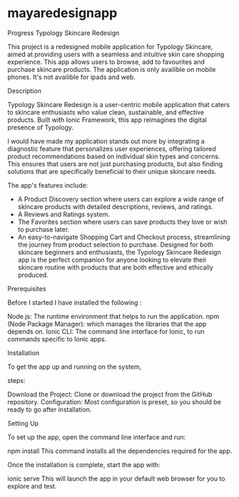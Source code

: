 # mayaredesignapp
Progress
Typology Skincare Redesign

This project is a redesigned mobile application for Typology Skincare, aimed at providing users with a seamless and intuitive skin care shopping experience. This app allows users to browse, add to favourites and purchase skincare products. The application is only availible on mobile phones. It's not availible for ipads and web.

Description

Typology Skincare Redesign is a user-centric mobile application that caters to skincare enthusiasts who value clean, sustainable, and effective products. Built with Ionic Framework, this app reimagines the digital presence of Typology.

I would have made my application stands out more by integrating a diagnostic feature that personalizes user experiences, offering tailored product recommendations based on individual skin types and concerns. This ensures that users are not just purchasing products, but also finding solutions that are specifically beneficial to their unique skincare needs.

The app's features include:

- A Product Discovery section where users can explore a wide range of skincare products with detailed descriptions, reviews, and ratings.
- A Reviews and Ratings system.
- The Favorites section where users can save products they love or wish to purchase later.
- An easy-to-navigate Shopping Cart and Checkout process, streamlining the journey from product selection to purchase.
Designed for both skincare beginners and enthusiasts, the Typology Skincare Redesign app is the perfect companion for anyone looking to elevate their skincare routine with products that are both effective and ethically produced.


Prerequisites

Before I started I have installed the following :

Node.js: The runtime environment that helps to run the application.
npm (Node Package Manager): which manages the libraries that the app depends on.
Ionic CLI: The command line interface for Ionic, to run commands specific to Ionic apps.



Installation

To get the app up and running on the system, 

steps:

Download the Project: Clone or download the project from the GitHub repository.
Configuration: Most configuration is preset, so you should be ready to go after installation.


Setting Up

To set up the app, open the command line interface and run:

npm install
This command installs all the dependencies required for the app.

Once the installation is complete, start the app with:


ionic serve
This will launch the app in your default web browser for you to explore and test.

